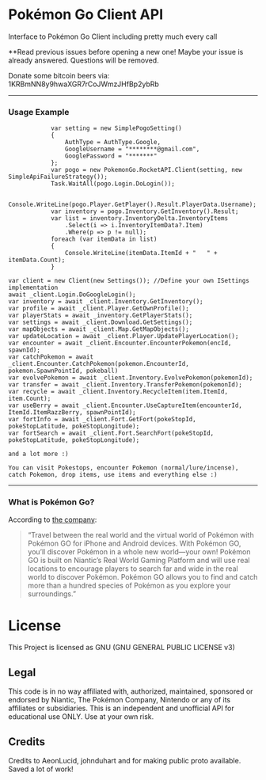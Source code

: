 # Pokémon Go Client API

Interface to Pokémon Go Client including pretty much every call

**Read previous issues before opening a new one! Maybe your issue is already answered. Questions will be removed.

Donate some bitcoin beers via: 1KRBmNN8y9hwaXGR7rCoJWmzJHfBp2ybRb

----------
### Usage Example
```
            var setting = new SimplePogoSetting()
            {
                AuthType = AuthType.Google,
                GoogleUsername = "********@gmail.com",
                GooglePassword = "*******"
            };
            var pogo = new PokemonGo.RocketAPI.Client(setting, new SimpleApiFailureStrategy());
            Task.WaitAll(pogo.Login.DoLogin());

            Console.WriteLine(pogo.Player.GetPlayer().Result.PlayerData.Username);
            var inventory = pogo.Inventory.GetInventory().Result;
            var list = inventory.InventoryDelta.InventoryItems
                .Select(i => i.InventoryItemData?.Item)
                .Where(p => p != null);
            foreach (var itemData in list)
            {
                Console.WriteLine(itemData.ItemId + "   " + itemData.Count);
            }
```

```
var client = new Client(new Settings()); //Define your own ISettings implementation
await _client.Login.DoGoogleLogin();
var inventory = await _client.Inventory.GetInventory();
var profile = await _client.Player.GetOwnProfile();
var playerStats = await _inventory.GetPlayerStats();
var settings = await _client.Download.GetSettings();
var mapObjects = await _client.Map.GetMapObjects();
var updateLocation = await _client.Player.UpdatePlayerLocation();
var encounter = await _client.Encounter.EncounterPokemon(encId, spawnId);
var catchPokemon = await _client.Encounter.CatchPokemon(pokemon.EncounterId, pokemon.SpawnPointId, pokeball)
var evolvePokemon = await _client.Inventory.EvolvePokemon(pokemonId);
var transfer = await _client.Inventory.TransferPokemon(pokemonId);
var recycle = await _client.Inventory.RecycleItem(item.ItemId, item.Count);
var useBerry = await _client.Encounter.UseCaptureItem(encounterId, ItemId.ItemRazzBerry, spawnPointId);
var fortInfo = await _client.Fort.GetFort(pokeStopId, pokeStopLatitude, pokeStopLongitude);
var fortSearch = await _client.Fort.SearchFort(pokeStopId, pokeStopLatitude, pokeStopLongitude);

and a lot more :)

You can visit Pokestops, encounter Pokemon (normal/lure/incense), catch Pokemon, drop items, use items and everything else :)
```

----------

### What is Pokémon Go?
According to [the company](http://www.pokemon.com/us/pokemon-video-games/pokemon-go/):

> “Travel between the real world and the virtual world of Pokémon with Pokémon GO for iPhone and Android devices. With Pokémon GO, you’ll discover Pokémon in a whole new world—your own! Pokémon GO is built on Niantic’s Real World Gaming Platform and will use real locations to encourage players to search far and wide in the real world to discover Pokémon. Pokémon GO allows you to find and catch more than a hundred species of Pokémon as you explore your surroundings.”

# License

This Project is licensed as GNU (GNU GENERAL PUBLIC LICENSE v3) 

## Legal

This code is in no way affiliated with, authorized, maintained, sponsored or endorsed by Niantic, The Pokémon Company, Nintendo or any of its affiliates or subsidiaries. This is an independent and unofficial API for educational use ONLY. Use at your own risk.

## Credits

Credits to AeonLucid, johnduhart and for making public proto available. Saved a lot of work!
